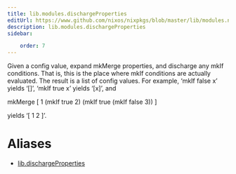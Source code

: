 ```yaml
---
title: lib.modules.dischargeProperties
editUrl: https://www.github.com/nixos/nixpkgs/blob/master/lib/modules.nix#L900C25
description: lib.modules.dischargeProperties
sidebar:

    order: 7
---
```


Given a config value, expand mkMerge properties, and discharge
any mkIf conditions.  That is, this is the place where mkIf
conditions are actually evaluated.  The result is a list of
config values.  For example, ‘mkIf false x’ yields ‘[]’,
‘mkIf true x’ yields ‘[x]’, and

mkMerge [ 1 (mkIf true 2) (mkIf true (mkIf false 3)) ]

yields ‘[ 1 2 ]’.


# Aliases

- [lib.dischargeProperties](./reference/lib/lib-dischargeProperties)


